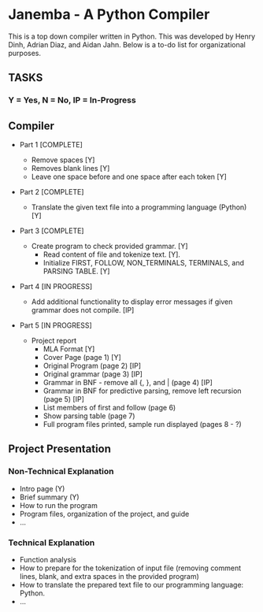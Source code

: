 # Janemba - A Python Compiler

This is a top down compiler written in Python. This was developed by Henry Dinh, Adrian Diaz, and Aidan Jahn. Below is a to-do list for organizational purposes.

## TASKS

### Y = Yes, N = No, IP = In-Progress

## Compiler

-   Part 1 [COMPLETE]

    -   Remove spaces [Y]
    -   Removes blank lines [Y]
    -   Leave one space before and one space after each token [Y]

-   Part 2 [COMPLETE]

    -   Translate the given text file into a programming language (Python) [Y]

-   Part 3 [COMPLETE]

    -   Create program to check provided grammar. [Y]
        -   Read content of file and tokenize text. [Y].
        -   Initialize FIRST, FOLLOW, NON_TERMINALS, TERMINALS, and PARSING TABLE. [Y]

-   Part 4 [IN PROGRESS]

    -   Add additional functionality to display error messages if given grammar does not compile. [IP]

-   Part 5 [IN PROGRESS]

    -   Project report
        -   MLA Format [Y]
        -   Cover Page (page 1) [Y]
        -   Original Program (page 2) [IP]
        -   Original grammar (page 3) [IP]
        -   Grammar in BNF - remove all {, }, and | (page 4) [IP]
        -   Grammar in BNF for predictive parsing, remove left recursion (page 5) [IP]
        -   List members of first and follow (page 6)
        -   Show parsing table (page 7)
        -   Full program files printed, sample run displayed (pages 8 - ?)

## Project Presentation

### Non-Technical Explanation

-   Intro page (Y)
-   Brief summary (Y)
-   How to run the program
-   Program files, organization of the project, and guide
- ...

### Technical Explanation

-   Function analysis
-   How to prepare for the tokenization of input file (removing comment lines, blank, and extra spaces in the provided program)
-   How to translate the prepared text file to our programming language: Python.
- ...
